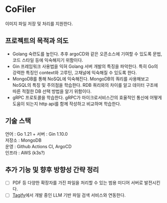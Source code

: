 # CoFiler

이미지 파일 저장 및 처리를 지원한다.

## 프로젝트의 목적과 의도
- Golang 숙련도를 높인다. 추후 argoCD와 같은 오픈소스에 기여할 수 있도록 문법, 코드 스타일 등에 익숙해지기 위함이다.
- Gin 프레임워크 사용법을 익혀 Golang 서버 개발의 특징을 파악한다. 특히 Go의 강력한 특징인 context와 고루틴, 고채널에 익숙해질 수 있도록 한다.
- MongoDB를 통해 NoSQL에 익숙해진다. MongoDB의 쿼리를 사용해보고 NoSQL의 특징 및 주의점을 학습한다. RDB 쿼리와의 차이를 알고 데이터 구조에 따른 적절한 DB 선택 방법을 알기 위함이다.
- gRPC 프로토콜을 학습한다. gRPC가 마이크로서비스간의 효율적인 통신에 어떻게 도움이 되는지 http api를 함께 작성하고 비교하며 학습한다.

## 기술 스택
언어 : Go 1.21 +
서버 : Gin 1.10.0<br>
저장소 : MongoDB <br>
운영 : Github Actions CI, ArgoCD <br>
인프라 : AWS (k3s?) <br>

## 추가 기능 및 향후 방향성 간략 정리
- [ ] PDF 등 다양한 확장자를 가진 파일을 처리할 수 있는 범용 미디어 서버로 발전시킨다.
- [ ] [Tagify](https://github.com/ZZIBU/Tagify)에서 개발 중인 LLM 기반 파일 검색 서비스와 연동한다.
